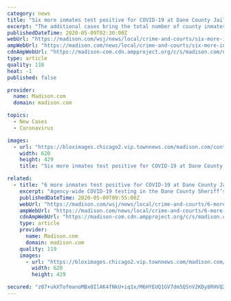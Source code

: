 ```yaml
---
category: news
title: "Six more inmates test positive for COVID-19 at Dane County Jail, raising total to 29"
excerpt: "The additional cases bring the total number of county inmates who have tested positive for the disease caused by the coronavirus to 29, according to a news release. Of those inmates, three have been released, one has recovered and 25 remain isolated. The employee who tested positive was one of 586 who were tested and brings the total among ..."
publishedDateTime: 2020-05-09T02:30:00Z
webUrl: "https://madison.com/wsj/news/local/crime-and-courts/six-more-inmates-test-positive-for-covid-19-at-dane-county-jail-raising-total-to/article_05d1d388-af8b-582f-8bdf-a247c45fa398.html"
ampWebUrl: "https://madison.com/news/local/crime-and-courts/six-more-inmates-test-positive-for-covid-19-at-dane-county-jail-raising-total-to/article_05d1d388-af8b-582f-8bdf-a247c45fa398.amp.html"
cdnAmpWebUrl: "https://madison-com.cdn.ampproject.org/c/s/madison.com/news/local/crime-and-courts/six-more-inmates-test-positive-for-covid-19-at-dane-county-jail-raising-total-to/article_05d1d388-af8b-582f-8bdf-a247c45fa398.amp.html"
type: article
quality: 118
heat: -1
published: false

provider:
  name: Madison.com
  domain: madison.com

topics:
  - New Cases
  - Coronavirus

images:
  - url: "https://bloximages.chicago2.vip.townnews.com/madison.com/content/tncms/assets/v3/editorial/5/93/593fe232-5ad7-5154-8cb2-641eb0a9ecf5/5e9f58fad323f.image.jpg"
    width: 620
    height: 429
    title: "Six more inmates test positive for COVID-19 at Dane County Jail, raising total to 29"

related:
  - title: "6 more inmates test positive for COVID-19 at Dane County Jail, raising total to 29"
    excerpt: "Agency-wide COVID-19 testing in the Dane County Sheriff’s Office found six new cases among jail inmates and one employee who tested positive but was asymptomatic. In these challenging times, our local businesses need your support."
    publishedDateTime: 2020-05-09T09:55:00Z
    webUrl: "https://madison.com/wsj/news/local/crime-and-courts/6-more-inmates-test-positive-for-covid-19-at-dane-county-jail-raising-total-to/article_05d1d388-af8b-582f-8bdf-a247c45fa398.html"
    ampWebUrl: "https://madison.com/news/local/crime-and-courts/6-more-inmates-test-positive-for-covid-19-at-dane-county-jail-raising-total-to/article_05d1d388-af8b-582f-8bdf-a247c45fa398.amp.html"
    cdnAmpWebUrl: "https://madison-com.cdn.ampproject.org/c/s/madison.com/news/local/crime-and-courts/6-more-inmates-test-positive-for-covid-19-at-dane-county-jail-raising-total-to/article_05d1d388-af8b-582f-8bdf-a247c45fa398.amp.html"
    type: article
    provider:
      name: Madison.com
      domain: madison.com
    quality: 119
    images:
      - url: "https://bloximages.chicago2.vip.townnews.com/madison.com/content/tncms/assets/v3/editorial/5/93/593fe232-5ad7-5154-8cb2-641eb0a9ecf5/5e9f58fad323f.image.jpg"
        width: 620
        height: 429

secured: "z87+ukXTofmanoMBx0IlAK4fNkU+iq1x/M6HYEUQ1GV7dm5Q5nV2KDy8RHVQ2xOLVmJ58HdLUHeIzWPhgvZZi297F072WVDW7uskbiOmsA0BMfHLya4gYGV0OGmtvE1RHDwL8nW8w5Tq5L87wvulaCS4Uaz2aDRDYhwY7KuzhISdxh+nszFDjuRA50e7s+WyvnyNHdU334OeI1KoM26FdE7+7eQtphBBKF/ikk7p309n/OF5bqGgNKn0iF4J6sEHY+gIGWH4NLem4nrDU7SS3cr2HUiYi1Q4MFrE1conCIVSw8E6Pgtcm1U+g91VfFlq;ryWFez8LlOrwGl8hB2gMzg=="
---
```


